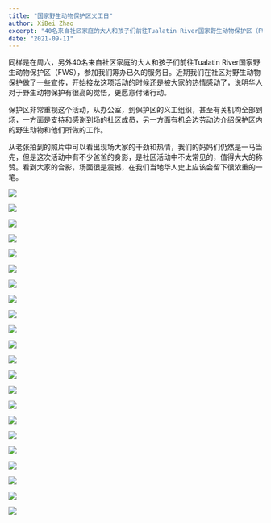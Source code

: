 ```yaml
---
title: "国家野生动物保护区义工日"
author: XiBei Zhao
excerpt: "40名来自社区家庭的大人和孩子们前往Tualatin River国家野生动物保护区（FWS），参加我们筹办已久的服务日。近期我们在社区对野生动物保护做了一些宣传，开始接龙这项活动的时候还是被大家的热情感动了，说明华人对于野生动物保护有很高的觉悟，更愿意付诸行动。从老张拍到的照片中可以看出现场大家的干劲和热情，我们的妈妈们仍然是一马当先，但是这次活动中有不少爸爸的身影，是社区活动中不太常见的，值得大大的称赞。看到大家的合影，场面很是震撼，在我们当地华人史上应该会留下很浓重的一笔。"
date: "2021-09-11"
---
```


同样是在周六，另外40名来自社区家庭的大人和孩子们前往Tualatin River国家野生动物保护区（FWS），参加我们筹办已久的服务日。近期我们在社区对野生动物保护做了一些宣传，开始接龙这项活动的时候还是被大家的热情感动了，说明华人对于野生动物保护有很高的觉悟，更愿意付诸行动。

保护区非常重视这个活动，从办公室，到保护区的义工组织，甚至有关机构全部到场，一方面是支持和感谢到场的社区成员，另一方面有机会边劳动边介绍保护区内的野生动物和他们所做的工作。

从老张拍到的照片中可以看出现场大家的干劲和热情，我们的妈妈们仍然是一马当先，但是这次活动中有不少爸爸的身影，是社区活动中不太常见的，值得大大的称赞。看到大家的合影，场面很是震撼，在我们当地华人史上应该会留下很浓重的一笔。

![](https://res.cloudinary.com/dhngj18do/image/upload/f_auto,q_auto/v1/images/Wechat%20Image_20210914102032)

![](https://res.cloudinary.com/dhngj18do/image/upload/f_auto,q_auto/v1/images/Wechat%20Image_20210914102040)

![](https://res.cloudinary.com/dhngj18do/image/upload/f_auto,q_auto/v1/images/Wechat%20Image_20210914102046)

![](https://res.cloudinary.com/dhngj18do/image/upload/f_auto,q_auto/v1/images/Wechat%20Image_20210914102054)

![](https://res.cloudinary.com/dhngj18do/image/upload/f_auto,q_auto/v1/images/Wechat%20Image_20210914102101)

![](https://res.cloudinary.com/dhngj18do/image/upload/f_auto,q_auto/v1/images/Wechat%20Image_20210914102107)

![](https://res.cloudinary.com/dhngj18do/image/upload/f_auto,q_auto/v1/images/Wechat%20Image_20210914102114)

![](https://res.cloudinary.com/dhngj18do/image/upload/f_auto,q_auto/v1/images/Wechat%20Image_20210914102120)

![](https://res.cloudinary.com/dhngj18do/image/upload/f_auto,q_auto/v1/images/Wechat%20Image_20210914102128)

![](https://res.cloudinary.com/dhngj18do/image/upload/f_auto,q_auto/v1/images/Wechat%20Image_20210914102134)

![](https://res.cloudinary.com/dhngj18do/image/upload/f_auto,q_auto/v1/images/Wechat%20Image_20210914102141)

![](https://res.cloudinary.com/dhngj18do/image/upload/f_auto,q_auto/v1/images/Wechat%20Image_20210914102148)

![](https://res.cloudinary.com/dhngj18do/image/upload/f_auto,q_auto/v1/images/Wechat%20Image_20210914102155)

![](https://res.cloudinary.com/dhngj18do/image/upload/f_auto,q_auto/v1/images/Wechat%20Image_20210914102202)

![](https://res.cloudinary.com/dhngj18do/image/upload/f_auto,q_auto/v1/images/Wechat%20Image_20210914102208)

![](https://res.cloudinary.com/dhngj18do/image/upload/f_auto,q_auto/v1/images/Wechat%20Image_20210914102223)

![](https://res.cloudinary.com/dhngj18do/image/upload/f_auto,q_auto/v1/images/Wechat%20Image_20210914102300)

![](https://res.cloudinary.com/dhngj18do/image/upload/f_auto,q_auto/v1/images/Wechat%20Image_20210914102307)

![](https://res.cloudinary.com/dhngj18do/image/upload/f_auto,q_auto/v1/images/Wechat%20Image_20210914102313)

![](https://res.cloudinary.com/dhngj18do/image/upload/f_auto,q_auto/v1/images/Wechat%20Image_20210914102319)

![](https://res.cloudinary.com/dhngj18do/image/upload/f_auto,q_auto/v1/images/Wechat%20Image_20210914102326)

![](https://res.cloudinary.com/dhngj18do/image/upload/f_auto,q_auto/v1/images/Wechat%20Image_20210914102332)
